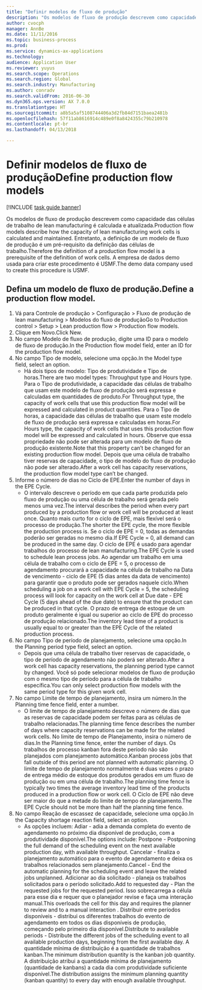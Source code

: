 ```yaml
--- 
title: "Definir modelos de fluxo de produção"
description: "Os modelos de fluxo de produção descrevem como capacidade das células de trabalho de lean manufacturing é calculada e atualizada."
author: cvocph
manager: AnnBe
ms.date: 11/11/2016
ms.topic: business-process
ms.prod: 
ms.service: dynamics-ax-applications
ms.technology: 
audience: Application User
ms.reviewer: yuyus
ms.search.scope: Operations
ms.search.region: Global
ms.search.industry: Manufacturing
ms.author: conradv
ms.search.validFrom: 2016-06-30
ms.dyn365.ops.version: AX 7.0.0
ms.translationtype: HT
ms.sourcegitcommit: a8b5a5af5108744406a3d2fb84d7151baea2481b
ms.openlocfilehash: 57f11ab8616914c489e0f8a8424355c79b210978
ms.contentlocale: pt-br
ms.lasthandoff: 04/13/2018

---
```

# <a name="define-production-flow-models"></a><span data-ttu-id="8ca29-103">Definir modelos de fluxo de produção</span><span class="sxs-lookup"><span data-stu-id="8ca29-103">Define production flow models</span></span>

[!INCLUDE [task guide banner](../../includes/task-guide-banner.md)]

<span data-ttu-id="8ca29-104">Os modelos de fluxo de produção descrevem como capacidade das células de trabalho de lean manufacturing é calculada e atualizada.</span><span class="sxs-lookup"><span data-stu-id="8ca29-104">Production flow models describe how the capacity of lean manufacturing work cells is calculated and maintained.</span></span> <span data-ttu-id="8ca29-105">Entretanto, a definição de um modelo de fluxo de produção é um pré-requisito da definição das células de trabalho.</span><span class="sxs-lookup"><span data-stu-id="8ca29-105">Therefore the definition of a production flow model is a prerequisite of the definition of work cells.</span></span> <span data-ttu-id="8ca29-106">A empresa de dados demo usada para criar este procedimento é USMF.</span><span class="sxs-lookup"><span data-stu-id="8ca29-106">The demo data company used to create this procedure is USMF.</span></span>


## <a name="define-a-production-flow-model"></a><span data-ttu-id="8ca29-107">Defina um modelo de fluxo de produção.</span><span class="sxs-lookup"><span data-stu-id="8ca29-107">Define a production flow model.</span></span> 
1. <span data-ttu-id="8ca29-108">Vá para Controle de produção > Configuração > Fluxo de produção de lean manufacturing > Modelos do fluxo de produção</span><span class="sxs-lookup"><span data-stu-id="8ca29-108">Go to Production control > Setup > Lean production flow > Production flow models.</span></span>
2. <span data-ttu-id="8ca29-109">Clique em Novo.</span><span class="sxs-lookup"><span data-stu-id="8ca29-109">Click New.</span></span>
3. <span data-ttu-id="8ca29-110">No campo Modelo de fluxo de produção, digite uma ID para o modelo de fluxo de produção.</span><span class="sxs-lookup"><span data-stu-id="8ca29-110">In the Production flow model field, enter an ID for the production flow model.</span></span>
4. <span data-ttu-id="8ca29-111">No campo Tipo de modelo, selecione uma opção.</span><span class="sxs-lookup"><span data-stu-id="8ca29-111">In the Model type field, select an option.</span></span>
    * <span data-ttu-id="8ca29-112">Há dois tipos de modelo: Tipo de produtividade e Tipo de horas.</span><span class="sxs-lookup"><span data-stu-id="8ca29-112">There are two model types: Throughput type and Hours type.</span></span> <span data-ttu-id="8ca29-113">Para o Tipo de produtividade, a capacidade das células de trabalho que usam este modelo de fluxo de produção será expressa e calculadas em quantidades de produto.</span><span class="sxs-lookup"><span data-stu-id="8ca29-113">For Throughput type, the capacity of work cells that use this production flow model will be expressed and calculated in product quantities.</span></span> <span data-ttu-id="8ca29-114">Para o Tipo de horas, a capacidade das células de trabalho que usam este modelo de fluxo de produção será expressa e calculadas em horas.</span><span class="sxs-lookup"><span data-stu-id="8ca29-114">For Hours type, the capacity of work cells that uses this production flow model will be expressed and calculated in hours.</span></span> <span data-ttu-id="8ca29-115">Observe que essa propriedade não pode ser alterada para um modelo de fluxo de produção existente.</span><span class="sxs-lookup"><span data-stu-id="8ca29-115">Note that this property can’t be changed for an existing production flow model.</span></span> <span data-ttu-id="8ca29-116">Depois que uma célula de trabalho tiver reservas de capacidade, o tipo de modelo do fluxo de produção não pode ser alterado.</span><span class="sxs-lookup"><span data-stu-id="8ca29-116">After a work cell has capacity reservations, the production flow model type can’t be changed.</span></span>  
5. <span data-ttu-id="8ca29-117">Informe o número de dias no Ciclo de EPE.</span><span class="sxs-lookup"><span data-stu-id="8ca29-117">Enter the number of days in the EPE Cycle.</span></span>
    * <span data-ttu-id="8ca29-118">O intervalo descreve o período em que cada parte produzida pelo fluxo de produção ou uma célula de trabalho será gerada pelo menos uma vez.</span><span class="sxs-lookup"><span data-stu-id="8ca29-118">The interval describes the period when every part produced by a production flow or work cell will be produced at least once.</span></span> <span data-ttu-id="8ca29-119">Quanto mais curto for o ciclo de EPE, mais flexível será o processo de produção.</span><span class="sxs-lookup"><span data-stu-id="8ca29-119">The shorter the EPE cycle, the more flexible the production process is.</span></span> <span data-ttu-id="8ca29-120">Se o ciclo de EPE = 0, todas as demandas poderão ser geradas no mesmo dia.</span><span class="sxs-lookup"><span data-stu-id="8ca29-120">If EPE Cycle = 0, all demand can be produced in the same day.</span></span> <span data-ttu-id="8ca29-121">O ciclo de EPE é usado para agendar trabalhos do processo de lean manufacturing.</span><span class="sxs-lookup"><span data-stu-id="8ca29-121">The EPE Cycle is used to schedule lean process jobs.</span></span> <span data-ttu-id="8ca29-122">Ao agendar um trabalho em uma célula de trabalho com o ciclo de EPE = 5, o processo de agendamento procurará a capacidade na célula de trabalho na Data de vencimento - ciclo de EPE (5 dias antes da data de vencimento) para garantir que o produto pode ser gerados naquele ciclo.</span><span class="sxs-lookup"><span data-stu-id="8ca29-122">When scheduling a job on a work cell with EPE Cycle = 5, the scheduling process will look for capacity on the work cell at Due date - EPE Cycle (5 days ahead of the due date) to ensure that the product can be produced in that cycle.</span></span> <span data-ttu-id="8ca29-123">O prazo de entrega de estoque de um produto geralmente é igual ou superior ao ciclo de EPE do processo de produção relacionado.</span><span class="sxs-lookup"><span data-stu-id="8ca29-123">The inventory lead time of a product is usually equal to or greater than the EPE Cycle of the related production process.</span></span>  
6. <span data-ttu-id="8ca29-124">No campo Tipo de período de planejamento, selecione uma opção.</span><span class="sxs-lookup"><span data-stu-id="8ca29-124">In the Planning period type field, select an option.</span></span>
    * <span data-ttu-id="8ca29-125">Depois que uma célula de trabalho tiver reservas de capacidade, o tipo de período de agendamento não poderá ser alterado.</span><span class="sxs-lookup"><span data-stu-id="8ca29-125">After a work cell has capacity reservations, the planning period type cannot by changed.</span></span> <span data-ttu-id="8ca29-126">Você só pode selecionar modelos de fluxo de produção com o mesmo tipo de período para a célula de trabalho específica.</span><span class="sxs-lookup"><span data-stu-id="8ca29-126">You can only select production flow models with the same period type for this given work cell.</span></span>  
7. <span data-ttu-id="8ca29-127">No campo Limite de tempo de planejamento, insira um número.</span><span class="sxs-lookup"><span data-stu-id="8ca29-127">In the Planning time fence field, enter a number.</span></span>
    * <span data-ttu-id="8ca29-128">O limite de tempo de planejamento descreve o número de dias que as reservas de capacidade podem ser feitas para as células de trabalho relacionadas.</span><span class="sxs-lookup"><span data-stu-id="8ca29-128">The planning time fence describes the number of days where capacity reservations can be made for the related work cells.</span></span> <span data-ttu-id="8ca29-129">No limite de tempo de Planejamento, insira o número de dias.</span><span class="sxs-lookup"><span data-stu-id="8ca29-129">In the Planning time fence, enter the number of days.</span></span>   <span data-ttu-id="8ca29-130">Os trabalhos de processo kanban fora deste período não são planejados com planejamento automático.</span><span class="sxs-lookup"><span data-stu-id="8ca29-130">Kanban process jobs that fall outside of this period are not planned with automatic planning.</span></span> <span data-ttu-id="8ca29-131">O limite de tempo de planejamento normalmente é duas vezes o prazo de entrega médio de estoque dos produtos gerados em um fluxo de produção ou em uma célula de trabalho.</span><span class="sxs-lookup"><span data-stu-id="8ca29-131">The planning time fence is typically two times the average inventory lead time of the products produced in a production flow or work cell.</span></span> <span data-ttu-id="8ca29-132">O Ciclo de EPE não deve ser maior do que a metade do limite de tempo de planejamento.</span><span class="sxs-lookup"><span data-stu-id="8ca29-132">The EPE Cycle should not be more than half the planning time fence.</span></span>     
8. <span data-ttu-id="8ca29-133">No campo Reação de escassez de capacidade, selecione uma opção.</span><span class="sxs-lookup"><span data-stu-id="8ca29-133">In the Capacity shortage reaction field, select an option.</span></span>
    * <span data-ttu-id="8ca29-134">As opções incluem: Adiar - adia a demanda completa do evento de agendamento no próximo dia disponível de produção, com a produtividade disponível.</span><span class="sxs-lookup"><span data-stu-id="8ca29-134">The options include:   Postpone - Postponing the full demand of the scheduling event on the next available production day, with available throughput.</span></span> <span data-ttu-id="8ca29-135">Cancelar - finaliza o planejamento automático para o evento de agendamento e deixa os trabalhos relacionados sem planejamento.</span><span class="sxs-lookup"><span data-stu-id="8ca29-135">Cancel - End the automatic planning for the scheduling event and leave the related jobs unplanned.</span></span>   <span data-ttu-id="8ca29-136">Adicionar ao dia solicitado - planeja os trabalhos solicitados para o período solicitado.</span><span class="sxs-lookup"><span data-stu-id="8ca29-136">Add to requested day - Plan the requested jobs for the requested period.</span></span> <span data-ttu-id="8ca29-137">Isso sobrecarrega a célula para esse dia e requer que o planejador revise e faça uma interação manual.</span><span class="sxs-lookup"><span data-stu-id="8ca29-137">This overloads the cell for this day and requires the planner to review and to a manual interaction .</span></span>   <span data-ttu-id="8ca29-138">Distribuir entre períodos disponíveis - distribui os diferentes trabalhos do evento de agendamento em todos os dias disponíveis de produção, começando pelo primeiro dia disponível.</span><span class="sxs-lookup"><span data-stu-id="8ca29-138">Distribute to available periods - Distribute the different jobs of the scheduling event to all available production days, beginning from the first available day.</span></span> <span data-ttu-id="8ca29-139">A quantidade mínima de distribuição é a quantidade de trabalhos kanban.</span><span class="sxs-lookup"><span data-stu-id="8ca29-139">The minimum distribution quantity is the kanban job quantity.</span></span> <span data-ttu-id="8ca29-140">A distribuição atribui a quantidade mínima de planejamento (quantidade de kanbans) a cada dia com produtividade suficiente disponível.</span><span class="sxs-lookup"><span data-stu-id="8ca29-140">The distribution assigns the minimum planning quantity (kanban quantity) to every day with enough available throughput.</span></span>  


